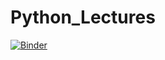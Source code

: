 # Python_Lectures

[![Binder](https://mybinder.org/badge_logo.svg)](https://mybinder.org/v2/gh/krmahmud/Python_Lectures/master?filepath=Python_Lecture_1_PYTHON_BASICS.ipynb)
